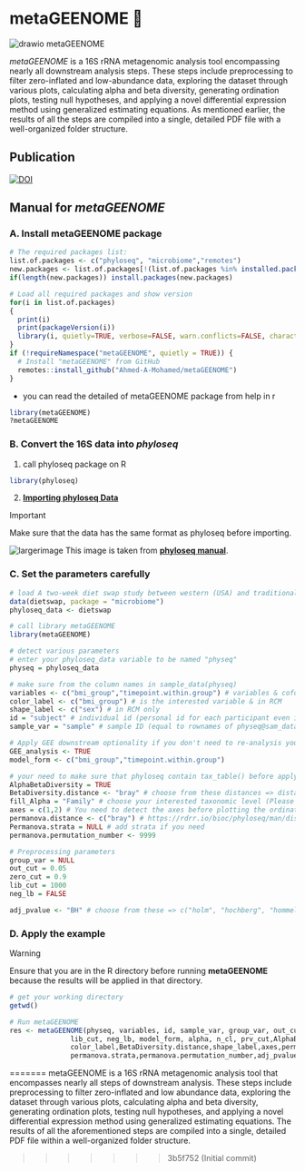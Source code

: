 # metaGEENOME :microbe:

![drawio metaGEENOME](https://github.com/Ahmed-A-Mohamed/metaGEENOME/metaGEENOME.png)


*metaGEENOME* is a 16S rRNA metagenomic analysis tool encompassing nearly all downstream analysis steps. These steps include preprocessing to filter zero-inflated and low-abundance data, exploring the dataset through various plots, calculating alpha and beta diversity, generating ordination plots, testing null hypotheses, and applying a novel differential expression method using generalized estimating equations. As mentioned earlier, the results of all the steps are compiled into a single, detailed PDF file with a well-organized folder structure.

## Publication
[![DOI](https://zenodo.org/badge/doi/10.5281/zenodo.18914.svg)]()


## Manual for *metaGEENOME*
### A. Install metaGEENOME package
```r
# The required packages list:
list.of.packages <- c("phyloseq", "microbiome","remotes")
new.packages <- list.of.packages[!(list.of.packages %in% installed.packages()[,"Package"])]
if(length(new.packages)) install.packages(new.packages)

# Load all required packages and show version
for(i in list.of.packages)
{
  print(i)
  print(packageVersion(i))
  library(i, quietly=TRUE, verbose=FALSE, warn.conflicts=FALSE, character.only=TRUE)
}
if (!requireNamespace("metaGEENOME", quietly = TRUE)) {
  # Install "metaGEENOME" from GitHub
  remotes::install_github("Ahmed-A-Mohamed/metaGEENOME")
}
```
- you can read the detailed of metaGEENOME package from help in r
```r
library(metaGEENOME)
?metaGEENOME
```
  
### B. Convert the 16S data into ***phyloseq***  
1. call phyloseq package on R
```r
library(phyloseq)
```
2. [**Importing phyloseq Data**](https://joey711.github.io/phyloseq/import-data)

> [!IMPORTANT]
> Make sure that the data has the same format as phyloseq before importing.

![largerimage](https://github.com/Ahmed-A-Mohamed/metaGEENOME/assets/82543843/7c41daf9-a0eb-4a5a-86c7-dbbd18d097de)
This image is taken from [**phyloseq manual**](https://joey711.github.io/phyloseq/import-data).

### C. Set the parameters carefully
```r
# load A two-week diet swap study between western (USA) and traditional (rural Africa) diets (Lahti et al. 2014).
data(dietswap, package = "microbiome")
phyloseq_data <- dietswap

# call library metaGEENOME
library(metaGEENOME)

# detect various parameters
# enter your phyloseq_data variable to be named "physeq"
physeq = phyloseq_data 

# make sure from the column names in sample_data(physeq)
variables <- c("bmi_group","timepoint.within.group") # variables & cofounders for RCM
color_label <- c("bmi_group") # is the interested variable & in RCM
shape_label <- c("sex") # in RCM only
id = "subject" # individual id (personal id for each participant even if repeated measures in time series)
sample_var = "sample" # sample ID (equal to rownames of physeq@sam_data)

# Apply GEE downstream optionality if you don't need to re-analysis your data. 
GEE_analysis <- TRUE 
model_form <- c("bmi_group","timepoint.within.group")

# your need to make sure that phyloseq contain tax_table() before applying alpha & beta diversity
AlphaBetaDiversity = TRUE
BetaDiversity.distance <- "bray" # choose from these distances => distanceMethodList https://joey711.github.io/phyloseq/distance.html
fill_Alpha = "Family" # choose your interested taxonomic level (Please make sure tax_table() in physeq has that's level) 
axes = c(1,2) # You need to detect the axes before plotting the ordination after scree plot
permanova.distance <- c("bray") # https://rdrr.io/bioc/phyloseq/man/distanceMethodList.html
Permanova.strata = NULL # add strata if you need
permanova.permutation_number <- 9999

# Preprocessing parameters
group_var = NULL
out_cut = 0.05
zero_cut = 0.9
lib_cut = 1000
neg_lb = FALSE

adj_pvalue <- "BH" # choose from these => c("holm", "hochberg", "hommel", "bonferroni", "BH", "BY", "fdr", "none")

```
### D. Apply the example
> [!WARNING]
> Ensure that you are in the R directory before running **metaGEENOME** because the results will be applied in that directory.
```r
# get your working directory
getwd()

# Run metaGEENOME
res <- metaGEENOME(physeq, variables, id, sample_var, group_var, out_cut, zero_cut, 
               lib_cut, neg_lb, model_form, alpha, n_cl, prv_cut,AlphaBetaDiversity,
               color_label,BetaDiversity.distance,shape_label,axes,permanova.distance,
               permanova.strata,permanova.permutation_number,adj_pvalue,GEE_analysis,fill_Alpha)


```
=======
metaGEENOME is a 16S rRNA metagenomic analysis tool that encompasses nearly all steps of downstream analysis. These steps include preprocessing to filter zero-inflated and low abundance data, exploring the dataset through various plots, calculating alpha and beta diversity, generating ordination plots, testing null hypotheses, and applying a novel differential expression method using generalized estimating equations. The results of all the aforementioned steps are compiled into a single, detailed PDF file within a well-organized folder structure.
>>>>>>> 3b5f752 (Initial commit)
